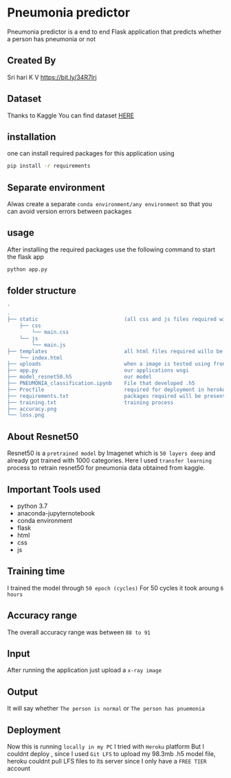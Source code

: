 # Pneumonia predictor
Pneumonia predictor is a end to end Flask application that predicts whether a person has pneumonia or not

Created By
----------
Sri hari K V
https://bit.ly/34R7lrj

## Dataset
Thanks to Kaggle
You can find dataset [HERE](https://www.kaggle.com/paultimothymooney/chest-xray-pneumonia)

## installation
one can install required packages for this application using 
```bash
pip install -r requirements
```
## Separate environment
Alwas create a separate `conda environment/any environment` so that you can avoid version errors between packages

## usage
After installing the required packages use the following command to start the flask app
```bash
python app.py
```

## folder structure
```bash
'
.
├── static                            (all css and js files required will be present here) 
    ├── css                      
        └── main.css
    └── js
        └── main.js
├── templates                         all html files required willo be present here
    └── index.html
├── uploads                           when a image is tested using front end that gets stored here
├── app.py                            our applications wsgi
├── model_resnet50.h5                 our model
├── PNEUMONIA_classification.ipynb    File that developed .h5
├── Procfile                          required for deployment in heroku
├── requirements.txt                  packages required will be present here
├── training.txt                      training process
├── accuracy.png                      
└── loss.png
```

## About Resnet50
Resnet50 is a `pretrained model` by Imagenet which is `50 layers deep` and already got trained with 1000 categories. Here I used `transfer learning` process to retrain resnet50 for pneumonia data obtained from kaggle. 

## Important Tools used
* python 3.7
* anaconda-jupyternotebook
* conda environment
* flask
* html
* css
* js

## Training time
I trained the model through `50 epoch (cycles)`
For 50 cycles it took aroung `6 hours`

## Accuracy range
The overall accuracy range was between `88 to 91`

## Input 
After running the application just upload a `x-ray image`

## Output
It will say whether
    `The person is normal`
                or
    `The person has pnuemonia`
    
## Deployment
Now this is running `locally in my PC`
I tried with `Heroku` platform
But I couldnt deploy , since I used `Git LFS` to upload my 98.3mb .h5 model file, heroku couldnt pull LFS files to its server since I only have a `FREE TIER` account  
